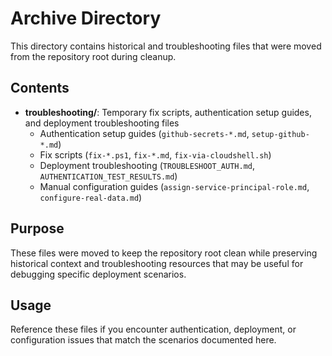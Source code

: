 # Archive Directory

This directory contains historical and troubleshooting files that were moved from the repository root during cleanup.

## Contents

- **troubleshooting/**: Temporary fix scripts, authentication setup guides, and deployment troubleshooting files
  - Authentication setup guides (`github-secrets-*.md`, `setup-github-*.md`) 
  - Fix scripts (`fix-*.ps1`, `fix-*.md`, `fix-via-cloudshell.sh`)
  - Deployment troubleshooting (`TROUBLESHOOT_AUTH.md`, `AUTHENTICATION_TEST_RESULTS.md`)
  - Manual configuration guides (`assign-service-principal-role.md`, `configure-real-data.md`)

## Purpose

These files were moved to keep the repository root clean while preserving historical context and troubleshooting resources that may be useful for debugging specific deployment scenarios.

## Usage

Reference these files if you encounter authentication, deployment, or configuration issues that match the scenarios documented here.
